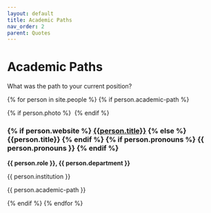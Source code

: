 ```yaml
---
layout: default
title: Academic Paths
nav_order: 2
parent: Quotes
---
```


# Academic Paths
What was the path to your current position?

{% for person in site.people %}
{% if person.academic-path %}
<div class="staffer">
  {% if person.photo %}
  <img class="staffer-image" src="{{ person.photo }}" alt="">
  {% endif %}
  <div>
    <h3 class="staffer-name">
      {% if person.website %}
      <a href="{{ person.website }}">{{person.title}}</a>
      {% else %}
      {{person.title}}
      {% endif %}
      {% if person.pronouns %}
      <span class="staffer-pronouns">{{ person.pronouns }}</span>
      {% endif %}
    </h3>
    <p><b>{{ person.role }}, {{ person.department }}</b></p>
    <p>{{ person.institution }}</p>
    <p>{{ person.academic-path }}</p>
  </div>
</div>
{% endif %}
{% endfor %}
